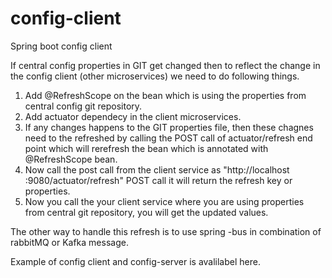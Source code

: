 # config-client
Spring boot config client


If central config properties in GIT get changed then to reflect the change in the config client (other microservices)
we need to do following things.

1. Add @RefreshScope on the bean which is using the properties from central config git repository.
2. Add actuator dependecy in the client microservices.
3. If any changes happens to the GIT properties file, then these chagnes need to the refreshed by calling the POST call of actuator/refresh end point which will rerefresh the bean which is annotated with @RefreshScope bean.
4. Now call the post call from the client service as "http://localhost :9080/actuator/refresh" POST call it will return the refresh key or properties.
5. Now you call the your client service where you are using properties from central git repository, you will get the updated values.

The other way to handle this refresh is to use spring -bus in combination of rabbitMQ or Kafka message.


Example of config client and config-server is avalilabel here.
